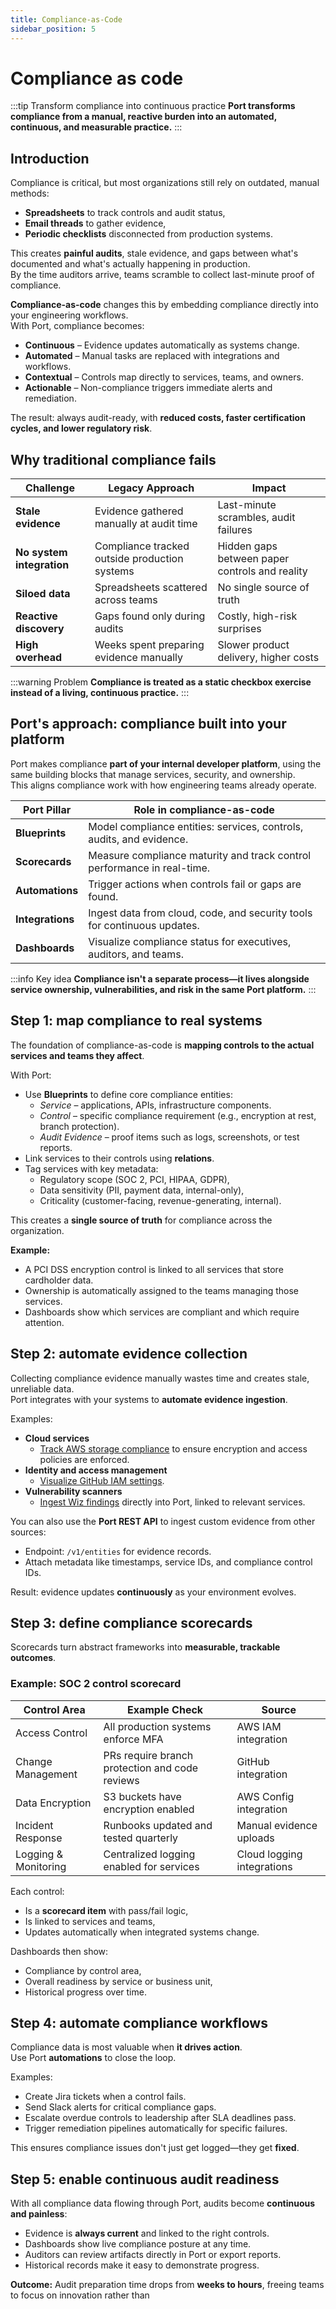 ```yaml
---
title: Compliance-as-Code
sidebar_position: 5
---
```


# Compliance as code

:::tip Transform compliance into continuous practice
**Port transforms compliance from a manual, reactive burden into an automated, continuous, and measurable practice.**
:::

## Introduction

Compliance is critical, but most organizations still rely on outdated, manual methods:
- **Spreadsheets** to track controls and audit status,
- **Email threads** to gather evidence,
- **Periodic checklists** disconnected from production systems.

This creates **painful audits**, stale evidence, and gaps between what's documented and what's actually happening in production.  
By the time auditors arrive, teams scramble to collect last-minute proof of compliance.

**Compliance-as-code** changes this by embedding compliance directly into your engineering workflows.  
With Port, compliance becomes:

- **Continuous** – Evidence updates automatically as systems change.  
- **Automated** – Manual tasks are replaced with integrations and workflows.  
- **Contextual** – Controls map directly to services, teams, and owners.  
- **Actionable** – Non-compliance triggers immediate alerts and remediation.  

The result: always audit-ready, with **reduced costs, faster certification cycles, and lower regulatory risk**.

## Why traditional compliance fails

| Challenge | Legacy Approach | Impact |
|------------|----------------|--------|
| **Stale evidence** | Evidence gathered manually at audit time | Last-minute scrambles, audit failures |
| **No system integration** | Compliance tracked outside production systems | Hidden gaps between paper controls and reality |
| **Siloed data** | Spreadsheets scattered across teams | No single source of truth |
| **Reactive discovery** | Gaps found only during audits | Costly, high-risk surprises |
| **High overhead** | Weeks spent preparing evidence manually | Slower product delivery, higher costs |

:::warning Problem
**Compliance is treated as a static checkbox exercise instead of a living, continuous practice.**
:::

## Port's approach: compliance built into your platform

Port makes compliance **part of your internal developer platform**, using the same building blocks that manage services, security, and ownership.  
This aligns compliance work with how engineering teams already operate.

| Port Pillar | Role in compliance-as-code |
|-------------|---------------------------|
| **Blueprints** | Model compliance entities: services, controls, audits, and evidence. |
| **Scorecards** | Measure compliance maturity and track control performance in real-time. |
| **Automations** | Trigger actions when controls fail or gaps are found. |
| **Integrations** | Ingest data from cloud, code, and security tools for continuous updates. |
| **Dashboards** | Visualize compliance status for executives, auditors, and teams. |

:::info Key idea
**Compliance isn't a separate process—it lives alongside service ownership, vulnerabilities, and risk in the same Port platform.**
:::

## Step 1: map compliance to real systems

The foundation of compliance-as-code is **mapping controls to the actual services and teams they affect**.

With Port:
- Use **Blueprints** to define core compliance entities:
  - *Service* – applications, APIs, infrastructure components.
  - *Control* – specific compliance requirement (e.g., encryption at rest, branch protection).
  - *Audit Evidence* – proof items such as logs, screenshots, or test reports.
- Link services to their controls using **relations**.
- Tag services with key metadata:
  - Regulatory scope (SOC 2, PCI, HIPAA, GDPR),
  - Data sensitivity (PII, payment data, internal-only),
  - Criticality (customer-facing, revenue-generating, internal).

This creates a **single source of truth** for compliance across the organization.

**Example:**
- A PCI DSS encryption control is linked to all services that store cardholder data.
- Ownership is automatically assigned to the teams managing those services.
- Dashboards show which services are compliant and which require attention.

## Step 2: automate evidence collection

Collecting compliance evidence manually wastes time and creates stale, unreliable data.  
Port integrates with your systems to **automate evidence ingestion**.

Examples:
- **Cloud services**  
  - [Track AWS storage compliance](/guides/all/visualize-your-aws-storage-configuration/) to ensure encryption and access policies are enforced.
- **Identity and access management**  
  - [Visualize GitHub IAM settings](/guides/all/visualize-your-github-identity-and-access-management/).
- **Vulnerability scanners**  
  - [Ingest Wiz findings](/guides/all/visualize-your-wiz-vulnerabilities/) directly into Port, linked to relevant services.

You can also use the **Port REST API** to ingest custom evidence from other sources:
- Endpoint: `/v1/entities` for evidence records.
- Attach metadata like timestamps, service IDs, and compliance control IDs.

Result: evidence updates **continuously** as your environment evolves.

## Step 3: define compliance scorecards

Scorecards turn abstract frameworks into **measurable, trackable outcomes**.

### Example: SOC 2 control scorecard
| Control Area | Example Check | Source |
|--------------|---------------|--------|
| Access Control | All production systems enforce MFA | AWS IAM integration |
| Change Management | PRs require branch protection and code reviews | GitHub integration |
| Data Encryption | S3 buckets have encryption enabled | AWS Config integration |
| Incident Response | Runbooks updated and tested quarterly | Manual evidence uploads |
| Logging & Monitoring | Centralized logging enabled for services | Cloud logging integrations |

Each control:
- Is a **scorecard item** with pass/fail logic,
- Is linked to services and teams,
- Updates automatically when integrated systems change.

Dashboards then show:
- Compliance by control area,
- Overall readiness by service or business unit,
- Historical progress over time.

## Step 4: automate compliance workflows

Compliance data is most valuable when **it drives action**.  
Use Port **automations** to close the loop.

Examples:
- Create Jira tickets when a control fails.
- Send Slack alerts for critical compliance gaps.
- Escalate overdue controls to leadership after SLA deadlines pass.
- Trigger remediation pipelines automatically for specific failures.

This ensures compliance issues don't just get logged—they get **fixed**.

## Step 5: enable continuous audit readiness

With all compliance data flowing through Port, audits become **continuous and painless**:
- Evidence is **always current** and linked to the right controls.
- Dashboards show live compliance posture at any time.
- Auditors can review artifacts directly in Port or export reports.
- Historical records make it easy to demonstrate progress.

**Outcome:** Audit preparation time drops from **weeks to hours**, freeing teams to focus on innovation rather than
